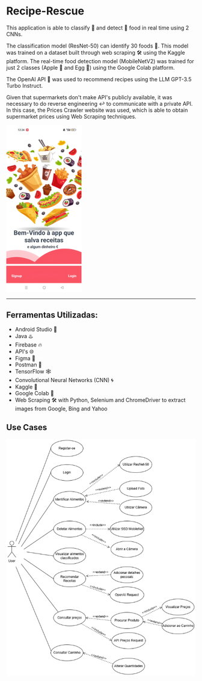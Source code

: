 # Recipe-Rescue
This application is able to classify 🎯 and detect 🔎 food in real time using 2 CNNs.

The classification model (ResNet-50) can identify 30 foods 🍔. This model was trained on a dataset built through web scraping 🛠️ using the Kaggle platform.
The real-time food detection model (MobileNetV2) was trained for just 2 classes (Apple 🍎 and Egg 🥚) using the Google Colab platform.

The OpenAI API 🤖 was used to recommend recipes using the LLM GPT-3.5 Turbo Instruct.

Given that supermarkets don't make API's publicly available, it was necessary to do reverse engineering ↩️ to communicate with a private API. In this case, the Prices Crawler website was used, which is able to obtain supermarket prices using Web Scraping techniques.

<a href="https://github.com/joaolouro02/Recipe-Rescue/releases/tag/1.0/Identificar_Alimentos.mp4">
  <img src="https://raw.githubusercontent.com/joaolouro02/Recipe-Rescue/main/Thumbnail.jpeg" alt="Watch the video" width="200"/>
</a>

---
## Ferramentas Utilizadas:
- Android Studio 📱
- Java ♨️
- Firebase 🔥
- API's 🌐 
- Figma 🎨
- Postman 🚀
- TensorFlow 🕸
- Convolutional Neural Networks (CNN) 🌀
- Kaggle 🎯
- Google Colab 🔎
- Web Scraping 🛠️ with Python, Selenium and ChromeDriver to extract images from Google, Bing and Yahoo

## Use Cases
![UseCases](Use_Cases.png)
